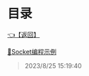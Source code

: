 # 目录  


[👈【返回】](/--目录--/dotnet/CSharp笔记/--目录--CSharp笔记)  


[📜Socket编程示例](/dotnet/CSharp笔记/网络编程/Socket编程示例)  







> 2023/8/25 15:19:40
